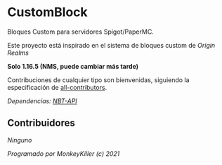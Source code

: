 # CustomBlock

Bloques Custom para servidores Spigot/PaperMC.

Este proyecto está inspirado en el sistema de bloques custom de *Origin Realms*

**Solo 1.16.5 (NMS, puede cambiar más tarde)**

Contribuciones de cualquier tipo son bienvenidas, siguiendo la especificación
de [all-contributors](https://allcontributors.org/).

_Dependencias: [NBT-API](https://www.spigotmc.org/resources/nbt-api.7939/)_

## Contribuidores

_Ninguno_

_Programado por MonkeyKiller (c) 2021_